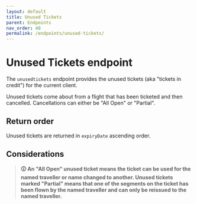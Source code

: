 ```yaml
---
layout: default
title: Unused Tickets
parent: Endpoints
nav_order: 40
permalink: /endpoints/unused-tickets/
---
```


# Unused Tickets endpoint

The `unusedtickets` endpoint provides the unused tickets (aka "tickets in credit") for the current client. 

Unused tickets come about from a flight that has been ticketed and then cancelled. Cancellations can either be "All Open" or "Partial".

## Return order

Unused tickets are returned in `expiryDate` ascending order.

## Considerations

> **🛈 An "All Open" unused ticket means the ticket can be used for the named traveller or name changed to another. Unused tickets marked "Partial" means that one of the segments on the ticket has been flown by the named traveller and can only be reissued to the named traveller.**
